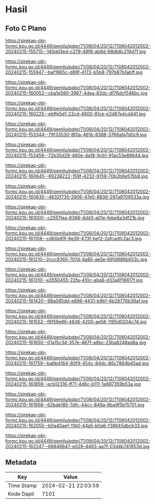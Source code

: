 # Hasil

## Foto C Plano

https://sirekap-obj-formc.kpu.go.id/4449/pemilu/pdpr/71/08/04/20/12/7108042012002-20240215-155715--140dd3ed-c279-48f8-ab8d-68db8c219d7f.jpg

https://sirekap-obj-formc.kpu.go.id/4449/pemilu/pdpr/71/08/04/20/12/7108042012002-20240215-155947--baf1965c-d89f-4172-b5b8-797b87b1abff.jpg

https://sirekap-obj-formc.kpu.go.id/4449/pemilu/pdpr/71/08/04/20/12/7108042012002-20240215-160052--cba1e580-3967-4dea-82dc-df76dcf546bc.jpg

https://sirekap-obj-formc.kpu.go.id/4449/pemilu/pdpr/71/08/04/20/12/7108042012002-20240215-160225--ebffe5d1-22cd-4600-81ce-e2d87e4cd441.jpg

https://sirekap-obj-formc.kpu.go.id/4449/pemilu/pdpr/71/08/04/20/12/7108042012002-20240215-153344--79f33530-8f0a-461b-8388-3766afa7d0c9.jpg

https://sirekap-obj-formc.kpu.go.id/4449/pemilu/pdpr/71/08/04/20/12/7108042012002-20240215-153458--72b35d29-460e-4a18-9cb1-91ac53e88644.jpg

https://sirekap-obj-formc.kpu.go.id/4449/pemilu/pdpr/71/08/04/20/12/7108042012002-20240215-160645--69238222-159f-4232-9159-70b2b8e515b8.jpg

https://sirekap-obj-formc.kpu.go.id/4449/pemilu/pdpr/71/08/04/20/12/7108042012002-20240215-160830--4832f735-2906-47e5-8836-297a9709533a.jpg

https://sirekap-obj-formc.kpu.go.id/4449/pemilu/pdpr/71/08/04/20/12/7108042012002-20240215-161000--c25511ea-8368-4dd3-a01e-febe6a3df21b.jpg

https://sirekap-obj-formc.kpu.go.id/4449/pemilu/pdpr/71/08/04/20/12/7108042012002-20240215-161108--cd60e81f-9e39-473f-bef2-2afcadfc2ac3.jpg

https://sirekap-obj-formc.kpu.go.id/4449/pemilu/pdpr/71/08/04/20/12/7108042012002-20240215-161210--2ccc9365-707d-4a85-ae5e-691d686b653c.jpg

https://sirekap-obj-formc.kpu.go.id/4449/pemilu/pdpr/71/08/04/20/12/7108042012002-20240215-161310--e3550455-22fa-410c-aba6-d33a6f16617f.jpg

https://sirekap-obj-formc.kpu.go.id/4449/pemilu/pdpr/71/08/04/20/12/7108042012002-20240215-161420--98a085dd-e696-4431-b9b1-4b28776b39af.jpg

https://sirekap-obj-formc.kpu.go.id/4449/pemilu/pdpr/71/08/04/20/12/7108042012002-20240215-161552--f6f59e86-4836-4200-ae58-1195d0204c74.jpg

https://sirekap-obj-formc.kpu.go.id/4449/pemilu/pdpr/71/08/04/20/12/7108042012002-20240215-161650--01a15c34-357e-467f-a9bc-25ba8248ad8a.jpg

https://sirekap-obj-formc.kpu.go.id/4449/pemilu/pdpr/71/08/04/20/12/7108042012002-20240215-161759--ba6b4164-80f9-454c-84dc-86c7864b45ad.jpg

https://sirekap-obj-formc.kpu.go.id/4449/pemilu/pdpr/71/08/04/20/12/7108042012002-20240215-161859--ecb12316-ff71-4d6c-b111-1e697359b53a.jpg

https://sirekap-obj-formc.kpu.go.id/4449/pemilu/pdpr/71/08/04/20/12/7108042012002-20240215-161958--62bde185-7dfc-44cc-849a-8ba9f5b15701.jpg

https://sirekap-obj-formc.kpu.go.id/4449/pemilu/pdpr/71/08/04/20/12/7108042012002-20240215-162055--b0a40ae1-11b0-44a5-b0a6-f38645dbcb33.jpg

https://sirekap-obj-formc.kpu.go.id/4449/pemilu/pdpr/71/08/04/20/12/7108042012002-20240215-162247--68848847-e026-4463-aa7f-03d4b741853d.jpg


## Metadata

| Key        | Value               |
| ---------- | ------------------- |
| Time Stamp | 2024-02-21 22:03:59 |
| Kode Dapil | 7101                |



